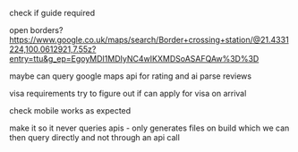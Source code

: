 check if guide required

open borders?
https://www.google.co.uk/maps/search/Border+crossing+station/@21.4331224,100.0612921,7.55z?entry=ttu&g_ep=EgoyMDI1MDIyNC4wIKXMDSoASAFQAw%3D%3D

maybe can query google maps api for rating and ai parse reviews

visa requirements
try to figure out if can apply for visa on arrival

check mobile works as expected

make it so it never queries apis - only generates files on build which we can then query directly and not through an api call
